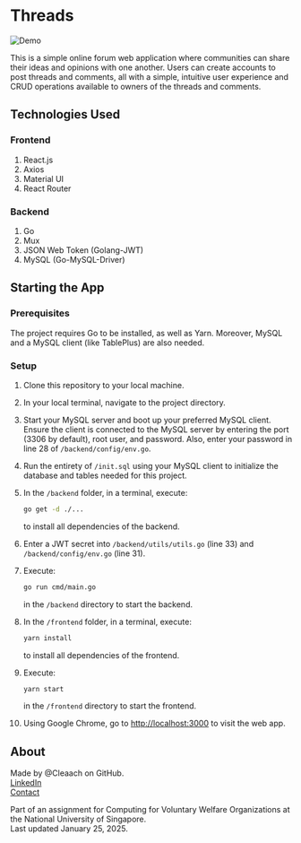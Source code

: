# Threads

![Demo](demo.png)

This is a simple online forum web application where communities can share their ideas and opinions with one another. Users can create accounts to post threads and comments, all with a simple, intuitive user experience and CRUD operations available to owners of the threads and comments.

## Technologies Used

### Frontend

1. React.js
2. Axios
3. Material UI
4. React Router

### Backend

1. Go
2. Mux
3. JSON Web Token (Golang-JWT)
4. MySQL (Go-MySQL-Driver)

## Starting the App

### Prerequisites

The project requires Go to be installed, as well as Yarn. Moreover, MySQL and a MySQL client (like TablePlus) are also needed.

### Setup

1. Clone this repository to your local machine.
2. In your local terminal, navigate to the project directory.
3. Start your MySQL server and boot up your preferred MySQL client. Ensure the client is connected to the MySQL server by entering the port (3306 by default), root user, and password. Also, enter your password in line 28 of `/backend/config/env.go`.
4. Run the entirety of `/init.sql` using your MySQL client to initialize the database and tables needed for this project.
5. In the `/backend` folder, in a terminal, execute:

   ```bash
   go get -d ./...
   ```

   to install all dependencies of the backend.

6. Enter a JWT secret into `/backend/utils/utils.go` (line 33) and `/backend/config/env.go` (line 31).
7. Execute:

   ```bash
   go run cmd/main.go
   ```

   in the `/backend` directory to start the backend.
8. In the `/frontend` folder, in a terminal, execute:

   ```bash
   yarn install
   ```

   to install all dependencies of the frontend.
9. Execute:

   ```bash
   yarn start
   ```

   in the `/frontend` directory to start the frontend.
10. Using Google Chrome, go to [http://localhost:3000](http://localhost:3000) to visit the web app.

## About

Made by @Cleaach on GitHub.  
[LinkedIn](https://www.linkedin.com/in/clementchendra)  
[Contact](mailto:clementaditya@gmail.com)

Part of an assignment for Computing for Voluntary Welfare Organizations at the National University of Singapore.  
Last updated January 25, 2025.

